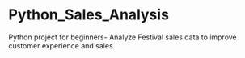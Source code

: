 # Python_Sales_Analysis
Python project for beginners- Analyze Festival sales data to improve customer experience and sales.
